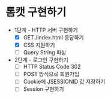 # 톰캣 구현하기

- 1단계 - HTTP 서버 구현하기
  - [x] GET /index.html 응답하기
  - [x] CSS 지원하기
  - [ ] Query String 파싱

- 2단계 - 로그인 구현하기
  - [ ] HTTP Status Code 302
  - [ ] POST 방식으로 회원가입
  - [ ] Cookie에 JSESSIONID 값 저장하기
  - [ ] Session 구현하기
